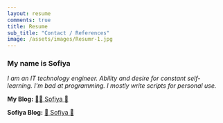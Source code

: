 ```yaml
---
layout: resume
comments: true
title: Resume
sub_title: "Contact / References"
image: /assets/images/Resumr-1.jpg
---
```


### My name is Sofiya

_I am an IT technology engineer. Ability and desire for constant self-learning. I'm bad at programming. I mostly write scripts for personal use._

**My Blog:** [🌸🐳 Sofiya 👋](https://sofi2025-cpu.github.io/)

**Sofiya Blog:** [💜 Sofiya 💙](https://sofijacom.github.io/KL-blog/)

<!--
**Email:**
[contact me](mailto:
[sofija.p2018@gmail.com]
)
-->
